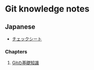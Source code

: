 # Git knowledge notes

## Japanese

- [チェックシート](./checksheet.ja.md)

### Chapters

1. [Gitの基礎知識](./chapters/01_basic_knowledge_of_git.ja.md)
